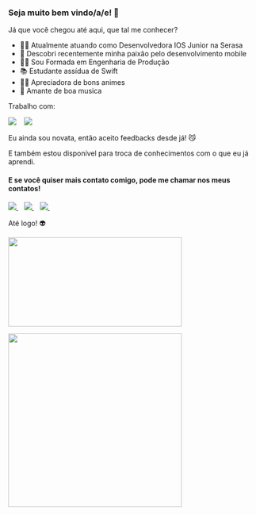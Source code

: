 ### Seja muito bem vindo/a/e! :smiling_face_with_three_hearts:

Já que você chegou até aqui, que tal me conhecer?

- :woman_technologist: Atualmente atuando como Desenvolvedora IOS Junior na Serasa
- :iphone: Descobri recentemente minha paixão pelo desenvolvimento mobile 
- :woman_student: Sou Formada em Engenharia de Produção 
- :books: Estudante assídua de Swift 
- :pirate_flag: Apreciadora de bons animes
- :guitar: Amante de boa musica

<p>
  
  Trabalho com:
  
  <img src="https://img.shields.io/badge/iOS-000000?style=for-the-badge&logo=ios&logoColor=white" /> </a>&nbsp;&nbsp;
  <img src="https://img.shields.io/badge/Windows-0078D6?style=for-the-badge&logo=windows&logoColor=white"/> </a>&nbsp;&nbsp;
  
</p>

Eu ainda sou novata, então aceito feedbacks desde já! :smirk_cat:
<p>
E também estou disponível para troca de conhecimentos com o que eu já aprendi.

#### E se você quiser mais contato comigo, pode me chamar nos meus contatos! 
  
<p>
  
 <a href="https://www.linkedin.com/in/caroline-feldhaus-de-souza">
   <img src="https://img.shields.io/badge/linkedin-%230077B5.svg?&style=for-the-badge&logo=linkedin&logoColor=white" /> </a>&nbsp;&nbsp;
 <a href="https://instagram.com/carol_feldhaus">
   <img src="https://img.shields.io/badge/instagram-%23E4405F.svg?&style=for-the-badge&logo=instagram&logoColor=white" /> </a>&nbsp;&nbsp;
  <a href="mailto:carolinefe@hotmail.com">
   <img src="https://img.shields.io/badge/Microsoft_Outlook-0078D4?style=for-the-badge&logo=microsoft-outlook&logoColor=white" /> </a>&nbsp;&nbsp;
  

Até logo! :alien:
  
<a href="*"><img height="180em" align="center" src="https://github-readme-stats.vercel.app/api/top-langs/?username=carolfeldhaus&langs_count=8&layout=compact&theme=midnight-purple&hide_border=true&include_all_commits=true&count_private=true&)" width="350"/></a>

<a href="#"><img src="https://github-readme-stats.vercel.app/api?username=carolfeldhaus&show_icons=true&count_private=true&theme=midnight-purple" width="350"></a>
  
